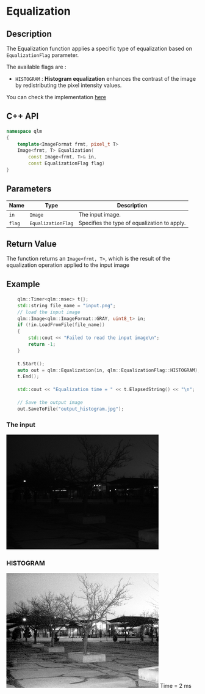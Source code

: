# Equalization
## Description
The Equalization function applies a specific type of equalization based on `EqualizationFlag` parameter.

The available flags are :

* `HISTOGRAM` : **Histogram equalization** enhances the contrast of the image by redistributing the pixel intensity values.

You can check the implementation [here](../../../../source/Equalization.cpp)

## C++ API
```c++
namespace qlm
{
	template<ImageFormat frmt, pixel_t T>
	Image<frmt, T> Equalization(
		const Image<frmt, T>& in,
		const EqualizationFlag flag)
}
```

## Parameters

| Name                  | Type                | Description                                                                                               |
|-----------------------|---------------------|-----------------------------------------------------------------------------------------------------------|
| `in`                  | `Image`             | The input image.                                                                                          |
| `flag`                | `EqualizationFlag`  | Specifies the type of equalization to apply.                                                              |


## Return Value
The function returns an `Image<frmt, T>`, which is the result of the equalization operation applied to the input image


## Example
```c++
    qlm::Timer<qlm::msec> t{};
    std::string file_name = "input.png"; 
    // load the input image
    qlm::Image<qlm::ImageFormat::GRAY, uint8_t> in;
    if (!in.LoadFromFile(file_name))
    {
        std::cout << "Failed to read the input image\n";
        return -1;
    }

    t.Start();
    auto out = qlm::Equalization(in, qlm::EqualizationFlag::HISTOGRAM);
    t.End();

	std::cout << "Equalization time = " << t.ElapsedString() << "\n";

    // Save the output image
    out.SaveToFile("output_histogram.jpg");
```

### The input
![Input Image](input.png)

### HISTOGRAM
![Input Image](output_histogram.jpg)
Time = 2 ms
